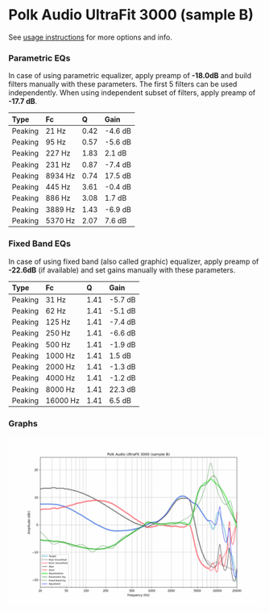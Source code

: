 # Polk Audio UltraFit 3000 (sample B)
See [usage instructions](https://github.com/jaakkopasanen/AutoEq#usage) for more options and info.

### Parametric EQs
In case of using parametric equalizer, apply preamp of **-18.0dB** and build filters manually
with these parameters. The first 5 filters can be used independently.
When using independent subset of filters, apply preamp of **-17.7 dB**.

| Type    | Fc      |    Q | Gain    |
|:--------|:--------|:-----|:--------|
| Peaking | 21 Hz   | 0.42 | -4.6 dB |
| Peaking | 95 Hz   | 0.57 | -5.6 dB |
| Peaking | 227 Hz  | 1.83 | 2.1 dB  |
| Peaking | 231 Hz  | 0.87 | -7.4 dB |
| Peaking | 8934 Hz | 0.74 | 17.5 dB |
| Peaking | 445 Hz  | 3.61 | -0.4 dB |
| Peaking | 886 Hz  | 3.08 | 1.7 dB  |
| Peaking | 3889 Hz | 1.43 | -6.9 dB |
| Peaking | 5370 Hz | 2.07 | 7.6 dB  |

### Fixed Band EQs
In case of using fixed band (also called graphic) equalizer, apply preamp of **-22.6dB**
(if available) and set gains manually with these parameters.

| Type    | Fc       |    Q | Gain    |
|:--------|:---------|:-----|:--------|
| Peaking | 31 Hz    | 1.41 | -5.7 dB |
| Peaking | 62 Hz    | 1.41 | -5.1 dB |
| Peaking | 125 Hz   | 1.41 | -7.4 dB |
| Peaking | 250 Hz   | 1.41 | -6.6 dB |
| Peaking | 500 Hz   | 1.41 | -1.9 dB |
| Peaking | 1000 Hz  | 1.41 | 1.5 dB  |
| Peaking | 2000 Hz  | 1.41 | -1.3 dB |
| Peaking | 4000 Hz  | 1.41 | -1.2 dB |
| Peaking | 8000 Hz  | 1.41 | 22.3 dB |
| Peaking | 16000 Hz | 1.41 | 6.5 dB  |

### Graphs
![](./Polk%20Audio%20UltraFit%203000%20(sample%20B).png)